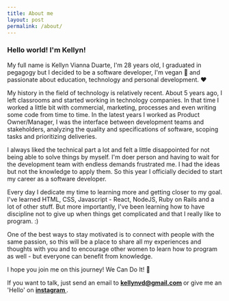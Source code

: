 ```yaml
---
title: About me
layout: post
permalink: /about/
---
```


<h3> Hello world! I'm Kellyn!</h3>

My full name is Kellyn Vianna Duarte, I'm 28 years old, I graduated in pegagogy but I decided to be a software developer, I'm vegan 🥑 and passionate about education, technology and personal development. ❤️

My history in the field of technology is relatively recent. About 5 years ago, I left classrooms and started working in technology companies. In that time I worked a little bit with commercial, marketing, processes and even writing some code from time to time. In the latest years I worked as Product Owner/Manager, I was the interface between development teams and stakeholders, analyzing the quality and specifications of software, scoping tasks and prioritizing deliveries.

I always liked the technical part a lot and felt a little disappointed for not being able to solve things by myself. I'm doer person and having to wait for the development team with endless demands frustrated me. I had the ideas but not the knowledge to apply them. So this year I officially decided to start my career as a software developer.

Every day I dedicate my time to learning more and getting closer to my goal. I've learned HTML, CSS, Javascript - React, NodeJS, Ruby on Rails and a lot of other stuff. But more importantly, I've been learning how to have discipline not to give up when things get complicated and that I really like to program. :)

One of the best ways to stay motivated is to connect with people with the same passion, so this will be a place to share all my experiences and thoughts with you and to encourage other women to learn how to program as well - but everyone can benefit from knowledge.

I hope you join me on this journey! We Can Do It! 💪

If you want to talk, just send an email to <strong> kellynvd@gmail.com </strong> or give me an 'Hello' on <a class="aboutLinks" href="https://www.instagram.com/kellynvd" target="_blank"><strong>instagram </strong></a>.